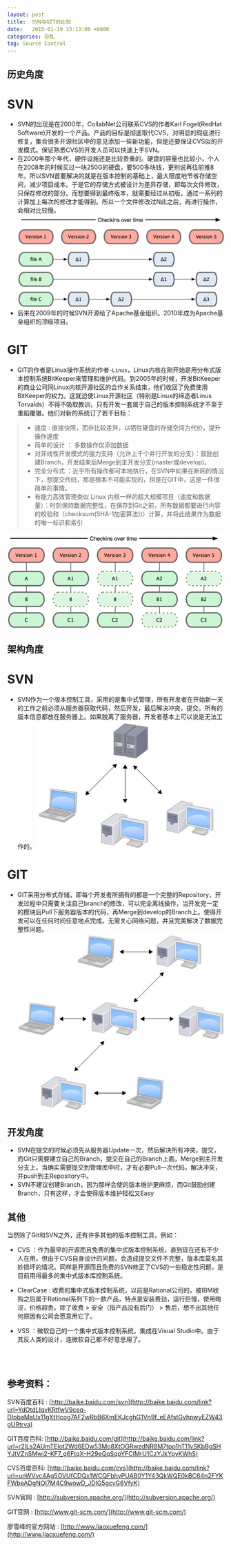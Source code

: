 ```yaml
---
layout: post
title:  SVN与GIT的比较
date:   2015-01-19 13:13:00 +0800
categories: 杂乱
tag: Source Control
---
```


历史角度
-------------------------------------

SVN
==============================
* SVN的出现是在2000年，CollabNet公司联系CVS的作者Karl Fogel(RedHat Software)开发的一个产品。产品的目标是彻底取代CVS，对明显的瑕疵进行修复，集合很多开源社区中的意见添加一些新功能，但是还要保证CVS似的开发模式。保证熟悉CVS的开发人员可以快速上手SVN。
* 在2000年那个年代，硬件设施还是比较贵重的。硬盘的容量也比较小，个人在2008年的时候买过一块250G的硬盘，要500多块钱，更别说再往前推8年。所以SVN首要解决的就是在版本控制的基础上，最大限度地节省存储空间，减少项目成本。于是它的存储方式被设计为差异存储，即每次文件修改，只保存修改的部分。而想要得到最终版本，就需要经过从初版，通过一系列的计算加上每次的修改才能得到。所以一个文件修改过N此之后，再进行操作，会相对比较慢。
![SVN SAVE METHOD](/images/blog/blobs/difference_between_git_and_svn/1_svn_save_method.jpg)
* 后来在2009年的时候SVN开源给了Apache基金组织。2010年成为Apache基金组织的顶级项目。

GIT
==============================
* GIT的作者是Linux操作系统的作者-`Linus`，Linux内核在刚开始是用分布式版本控制系统BitKeeper来管理和维护代码。到2005年的时候，开发BitKeeper的商业公司同Linux内核开源社区的合作关系结束，他们收回了免费使用BitKeeper的权力。这就迫使Linux开源社区（特别是Linux的缔造者Linus Torvalds）不得不吸取教训，只有开发一套属于自己的版本控制系统才不至于重蹈覆辙。他们对新的系统订了若干目标：

> * 速度 : 直接快照，而非比较差异，以牺牲硬盘的存储空间为代价，提升操作速度
> * 简单的设计 ： 多数操作仅添加数据
> * 对非线性开发模式的强力支持（允许上千个并行开发的分支）：鼓励创建Branch，开发结束后Merge到主开发分支(master或develop)。
> * 完全分布式 ：近乎所有操作都可本地执行，在SVN中如果在断网的情况下，想提交代码，那是根本不可能实现的，但是在GIT中，这是一件很简单的事情。
> * 有能力高效管理类似 Linux 内核一样的超大规模项目（速度和数据量）：时刻保持数据完整性，在保存到Git之前，所有数据都要进行内容的校验和（checksum(SHA-1加密算法))）计算，并将此结果作为数据的唯一标识和索引

![GIT SAVE METHOD](/images/blog/blobs/difference_between_git_and_svn/2_git_save_method.png)

架构角度
-------------------------------------

SVN
==============================
* SVN作为一个版本控制工具，采用的是集中式管理，所有开发者在开始新一天的工作之前必须从服务器获取代码，然后开发，最后解决冲突，提交。所有的版本信息都放在服务器上。如果脱离了服务器，开发者基本上可以说是无法工作的。
![SVN WORK FLOW](/images/blog/blobs/difference_between_git_and_svn/3_svn_work_flow.jpg)

GIT
==============================
* GIT采用分布式存储，即每个开发者所拥有的都是一个完整的Repository，开发过程中只需要关注自己branch的修改，可以完全离线操作，当开发完一定的模块后Pull下服务器版本的代码，再Merge到develop的Branch上。使得开发可以在任何时间任意地点完成。无需关心网络问题，并且完美解决了数据完整性问题。
![GIT WORK FLOW](/images/blog/blobs/difference_between_git_and_svn/4_git_work_flow.jpg)

开发角度
-------------------------------------
* SVN在提交的时候必须先从服务器Update一次，然后解决所有冲突，提交，而Git只需要建立自己的Branch，提交在自己的Branch上面，Merge到主开发分支上，当确实需要提交到管理库中时，才有必要Pull一次代码，解决冲突，并push到主Repository中。
* SVN不建议创建Branch，因为那样会使的版本维护更麻烦，而Git鼓励创建Branch，只有这样，才会使得版本维护轻松又Easy

其他
-------------------------------------

当然除了Git和SVN之外，还有许多其他的版本控制工具，例如：

* CVS ：作为最早的开源而且免费的集中式版本控制系统，直到现在还有不少人在用。但由于CVS自身设计的问题，会造成提交文件不完整，版本库莫名其妙损坏的情况。同样是开源而且免费的SVN修正了CVS的一些稳定性问题，是目前用得最多的集中式版本库控制系统。

* ClearCase : 收费的集中式版本控制系统，以前是Rational公司的，被IBM收购之后属于Rational系列下的一款产品，特点是安装费劲，运行巨慢，使用晦涩，价格超贵。除了收费 > 安全（指产品没有后门） > 售后，想不出其他任何原因有公司会愿意用它了。

* VSS ：微软自己的一个集中式版本控制系统，集成在Visual Studio中。由于其反人类的设计，连微软自己都不好意思用了。

<br />
<br />


参考资料：
-------------------------------------
SVN百度百科 : [http://baike.baidu.com/svn](http://baike.baidu.com/link?url=YdOtdLIqvKRtfwV9ceq-DIpbaMaUx11gXtHcog7AF2wRbB6XmEKJcghG1Vn9f_eEAfstGvhpwyEZW43gU9trva)

GIT百度百科: [http://baike.baidu.com/git](http://baike.baidu.com/link?url=r2ILs2AUmTEIot2Wd6EDw53Mo8XtOGRwzdNR8M7tpp1hT11vSKbBgSHYJtVZnSMwi2-KF7_g6FtqX-H29eQqSqpYFCIMrU1CzYJkYpyKWhS)

CVS百度百科: [http://baike.baidu.com/cvs](http://baike.baidu.com/link?url=unWVvc4Ag5OVUfCDQx1WCQFbhyPUAB0Y1Y43QkWQE0kBC64n2FYKFWbeADgNOI7M4C9wowD_JDlG5gcvG6VfyK)

SVN官网 : [http://subversion.apache.org/](http://subversion.apache.org/)

GIT官网 : [http://www.git-scm.com/](http://www.git-scm.com/)

廖雪峰的官方网站 : [http://www.liaoxuefeng.com/](http://www.liaoxuefeng.com/)
